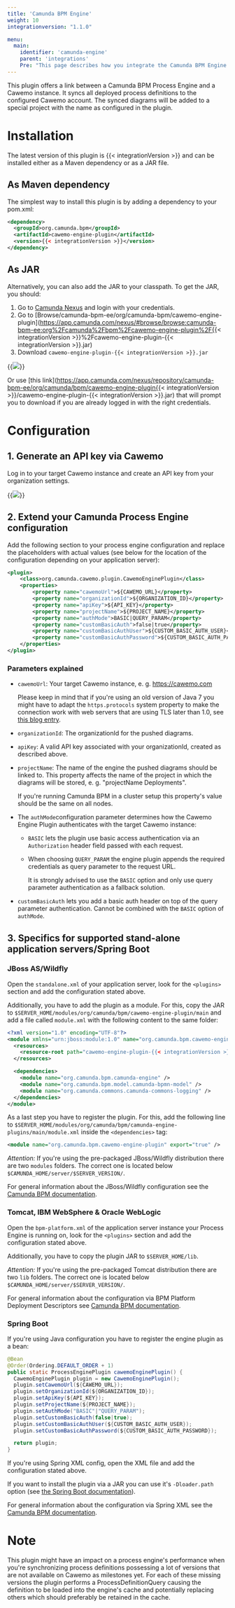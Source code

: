 ```yaml
---
title: 'Camunda BPM Engine'
weight: 10
integrationversion: "1.1.0"

menu:
  main:
    identifier: 'camunda-engine'
    parent: 'integrations'
    Pre: "This page describes how you integrate the Camunda BPM Engine with Cawemo."
---
```


This plugin offers a link between a Camunda BPM Process Engine and a Cawemo instance. It syncs all deployed process definitions to the configured Cawemo account. The synced diagrams will be added to a special project with the name as configured in the plugin.

# Installation

The latest version of this plugin is {{< integrationVersion >}} and can be installed either as a Maven dependency or as a JAR file.

## As Maven dependency

The simplest way to install this plugin is by adding a dependency to your pom.xml:
```xml
<dependency>
  <groupId>org.camunda.bpm</groupId>
  <artifactId>cawemo-engine-plugin</artifactId>
  <version>{{< integrationVersion >}}</version>
</dependency>
```

## As JAR

Alternatively, you can also add the JAR to your classpath.
To get the JAR, you should:

1. Go to [Camunda Nexus](https://app.camunda.com/nexus) and login with your credentials.
2. Go to [Browse/camunda-bpm-ee/org/camunda-bpm/cawemo-engine-plugin](https://app.camunda.com/nexus/#browse/browse:camunda-bpm-ee:org%2Fcamunda%2Fbpm%2Fcawemo-engine-plugin%2F{{< integrationVersion >}}%2Fcawemo-engine-plugin-{{< integrationVersion >}}.jar)
3. Download `cawemo-engine-plugin-{{< integrationVersion >}}.jar`

{{<img src="../nexus-repo.png">}}

Or use [this link](https://app.camunda.com/nexus/repository/camunda-bpm-ee/org/camunda/bpm/cawemo-engine-plugin{{< integrationVersion >}}/cawemo-engine-plugin-{{< integrationVersion >}}.jar) that will prompt you to download if you are already logged in with the right credentials.


# Configuration

## 1. Generate an API key via Cawemo

Log in to your target Cawemo instance and create an API key from your organization settings.

{{<img src="../org-setting.png">}}

## 2. Extend your Camunda Process Engine configuration

Add the following section to your process engine configuration and replace the placeholders with actual values (see
below for the location of the configuration depending on your application server):

```xml
<plugin>
    <class>org.camunda.cawemo.plugin.CawemoEnginePlugin</class>
    <properties>
        <property name="cawemoUrl">${CAWEMO_URL}</property>
        <property name="organizationId">${ORGANIZATION_ID}</property>
        <property name="apiKey">${API_KEY}</property>
        <property name="projectName">${PROJECT_NAME}</property>
        <property name="authMode">BASIC|QUERY_PARAM</property>
        <property name="customBasicAuth">false|true</property>
        <property name="customBasicAuthUser">${CUSTOM_BASIC_AUTH_USER}</property>
        <property name="customBasicAuthPassword">${CUSTOM_BASIC_AUTH_PASSWORD}</property>
    </properties>
</plugin>
```

### Parameters explained
- `cawemoUrl`: Your target Cawemo instance, e. g. https://cawemo.com

    Please keep in mind that if you're using an old version of Java 7 you might have to adapt the `https.protocols` system
  property to make the connection work with web servers that are using TLS later than 1.0, see
  [this blog entry](https://blogs.oracle.com/java-platform-group/diagnosing-tls,-ssl,-and-https).

- `organizationId`: The organizationId for the pushed diagrams.

- `apiKey`: A valid API key associated with your organizationId, created as described above.

- `projectName`: The name of the engine the pushed diagrams should be linked to. This property affects the name of the
project in which the diagrams will be stored, e. g. "projectName Deployments".

    If you're running Camunda BPM in a cluster setup this property's value should be the same on all nodes.

- The `authMode`configuration parameter determines how the Cawemo Engine Plugin authenticates with the target Cawemo
instance:
  - `BASIC` lets the plugin use basic access authentication via an `Authorization` header field passed with each request.
  - When choosing `QUERY_PARAM` the engine plugin appends the required credentials as query parameter to the request URL.

    It is strongly advised to use the `BASIC` option and only use query parameter authentication as a fallback solution.

- `customBasicAuth` lets you add a basic auth header on top of the query parameter authentication. Cannot be combined
  with the `BASIC` option of `authMode`.

## 3. Specifics for supported stand-alone application servers/Spring Boot
### JBoss AS/Wildfly

Open the `standalone.xml` of your application server, look for the `<plugins>` section and add the configuration stated
above.

Additionally, you have to add the plugin as a module. For this, copy the JAR to
`$SERVER_HOME/modules/org/camunda/bpm/cawemo-engine-plugin/main` and add a file called `module.xml` with the following content to the same folder:

```xml
<?xml version="1.0" encoding="UTF-8"?>
<module xmlns="urn:jboss:module:1.0" name="org.camunda.bpm.cawemo-engine-plugin">
  <resources>
    <resource-root path="cawemo-engine-plugin-{{< integrationVersion >}}.jar" />
  </resources>

  <dependencies>
    <module name="org.camunda.bpm.camunda-engine" />
    <module name="org.camunda.bpm.model.camunda-bpmn-model" />
    <module name="org.camunda.commons.camunda-commons-logging" />
  </dependencies>
</module>
```

As a last step you have to register the plugin. For this, add the following line to 
`$SERVER_HOME/modules/org/camunda/bpm/camunda-engine-plugins/main/module.xml` inside the `<dependencies>` tag:

```xml
<module name="org.camunda.bpm.cawemo-engine-plugin" export="true" />
```

_Attention:_ If you're using the pre-packaged JBoss/Wildfly distribution there are two `modules` folders. The correct 
one is located below `$CAMUNDA_HOME/server/$SERVER_VERSION/`.

For general information about the JBoss/Wildfly configuration see the
[Camunda BPM documentation](https://docs.camunda.org/manual/7.11/user-guide/runtime-container-integration/jboss/).

### Tomcat, IBM WebSphere & Oracle WebLogic

Open the `bpm-platform.xml` of the application server instance your Process Engine is running on, look for the
`<plugins>` section and add the configuration stated above.

Additionally, you have to copy the plugin JAR to `$SERVER_HOME/lib`.

_Attention:_ If you're using the pre-packaged Tomcat distribution there are two `lib` folders. The correct one is 
located below `$CAMUNDA_HOME/server/$SERVER_VERSION/`.

For general information about the configuration via BPM Platform Deployment Descriptors see
[Camunda BPM documentation](https://docs.camunda.org/manual/7.11/reference/deployment-descriptors/).

### Spring Boot

If you're using Java configuration you have to register the engine plugin as a bean:

```java
@Bean
@Order(Ordering.DEFAULT_ORDER + 1)
public static ProcessEnginePlugin cawemoEnginePlugin() {
  CawemoEnginePlugin plugin = new CawemoEnginePlugin();
  plugin.setCawemoUrl(${CAWEMO_URL});
  plugin.setOrganizationId(${ORGANIZATION_ID});
  plugin.setApiKey(${API_KEY});
  plugin.setProjectName(${PROJECT_NAME});
  plugin.setAuthMode("BASIC"|"QUERY_PARAM");
  plugin.setCustomBasicAuth(false|true);
  plugin.setCustomBasicAuthUser(${CUSTOM_BASIC_AUTH_USER});
  plugin.setCustomBasicAuthPassword(${CUSTOM_BASIC_AUTH_PASSWORD});

  return plugin;
}
```

If you're using Spring XML config, open the XML file and add the configuration stated above.

If you want to install the plugin via a JAR you can use it's `-Dloader.path` option (see
[the Spring Boot documentation](https://docs.spring.io/spring-boot/docs/current/reference/html/executable-jar.html#executable-jar-launching)).

For general information about the configuration via Spring XML see the
 [Camunda BPM documentation](https://docs.camunda.org/manual/7.11/user-guide/spring-framework-integration/configuration/#configure-a-process-engine-plugin).

# Note

This plugin might have an impact on a process engine's performance when you're synchronizing process definitions
possessing a lot of versions that are not available on Cawemo as milestones yet. For each of these missing versions
the plugin performs a ProcessDefinitionQuery causing the definition to be loaded into the engine's cache and potentially
replacing others which should preferably be retained in the cache.
